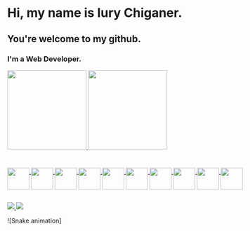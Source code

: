 # Hi, my name is Iury Chiganer. 

## You're welcome to my github.
### I'm a Web Developer. 

<div>
 <a href='https://github.com/iurych'>
 <img height='180em' src='https://github-readme-stats.vercel.app/api?username=iurych&show_icons=true&theme=ambient_gradient&hide_border=true&include_all_commits=true&count_private=true'>
 <img height='180em' src='https://github-readme-stats.vercel.app/api/top-langs/?username=iurych&layout=compact&show_icons=true&theme=ambient_gradient&hide_border=true&include_all_commits=true&count_private=true'>
</div>

#
<div style="display:flex">
    <img align='center' height='50px' width='50px' src="https://cdn.jsdelivr.net/gh/devicons/devicon/icons/vuejs/vuejs-original.svg" />
    <span style="color:grey; height:'40px' width='10px' " > . </span>
    <img align='center' height='50px' width='50px' src="https://cdn.jsdelivr.net/gh/devicons/devicon/icons/nestjs/nestjs-plain.svg"/>
    <span style="color:grey; height:'40px' width='10px' " > . </span>
    <img align='center' height='50px' width='50px' src="https://cdn.jsdelivr.net/gh/devicons/devicon/icons/nextjs/nextjs-line.svg"/>
    <span style="color:grey; height:'40px' width='10px' " > . </span>
    <img align='center' height='50px' width='50px' src="https://cdn.jsdelivr.net/gh/devicons/devicon/icons/angularjs/angularjs-original.svg"/>
    <span style="color:grey; height:'40px' width='10px' " > . </span>
    <img align='center' height='50px' width='50px' src="https://cdn.jsdelivr.net/gh/devicons/devicon/icons/java/java-original.svg"/>
    <span style="color:grey; height:'40px' width='10px' " > . </span>
    <img align='center' height='50px' width='50px' src="https://cdn.jsdelivr.net/gh/devicons/devicon/icons/python/python-original.svg"/>
    <span style="color:grey; height:'40px' width='10px' " > . </span>
    <img align='center' height='50px' width='50px' src="https://cdn.jsdelivr.net/gh/devicons/devicon/icons/react/react-original.svg" />
    <span style="color:grey; height:'40px' width='10px' " > . </span>
    <img align='center' height='50px' width='50px' src="https://cdn.jsdelivr.net/gh/devicons/devicon/icons/express/express-original.svg" />
    <span style="color:grey; height:'40px' width='10px' " > . </span>
    <img align='center' height='50px' width='50px' src="https://cdn.jsdelivr.net/gh/devicons/devicon/icons/nodejs/nodejs-original.svg" />
    <span style="color:grey; height:'40px' width='10px' " > . </span>
    <img align='center' height='50px' width='50px' src="https://cdn.jsdelivr.net/gh/devicons/devicon/icons/typescript/typescript-original.svg" />
</div>

##
        
<div>
  <a href='https://www.linkedin.com/in/iury-chiganer/'  target="_blank">
   <img src=https://img.shields.io/badge/LinkedIn-0077B5?style=for-the-badge&logo=linkedin&logoColor=white>
  </a>
  <a href='https://www.instagram.com/iurychiganer/?hl=en'  target="_blank"> 
   <img src=https://img.shields.io/badge/Instagram-E4405F?style=for-the-badge&logo=instagram&logoColor=white > 
  </a> 
</div>

![Snake animation]
